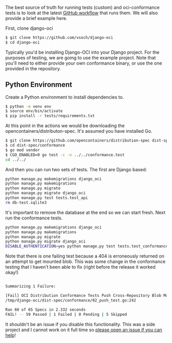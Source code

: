 The best source of truth for running tests (custom) and oci-conformance tests is
to look at the latest [GitHub workflow](https://github.com/vsoch/django-oci/blob/master/.github/workflows/main.yml#L33)
that runs them. We will also provide a brief example here.

First, clone django-oci

```bash
$ git clone https://github.com/vsoch/django-oci
$ cd django-oci
```

Typically you'd be installing Django-OCI into your Django project. For the purposes
of testing, we are going to use the example project. Note that you'll need to either
provide your own conformance binary, or use the one provided in the repository.

## Python Environment

Create a Python environment to install dependencies to.

```bash
$ python -m venv env
$ source env/bin/activate
$ pip install -r tests/requirements.txt
```

At this point in the actions we would be downloading the opencontainers/distributon-spec.
It's assumed you have installed Go.

```bash
$ git clone https://github.com/opencontainers/distribution-spec dist-spec
$ cd dist-spec/conformance
$ go mod vendor
$ CGO_ENABLED=0 go test -c -o ../../conformance.test
cd ../../
```

And then you can run two sets of tests. The first are Django based:

```bash
python manage.py makemigrations django_oci
python manage.py makemigrations
python manage.py migrate
python manage.py migrate django_oci
python manage.py test tests.test_api
rm db-test.sqlite3
```

It's important to remove the database at the end so we can start fresh. Next run
the conformance tests.

```bash
python manage.py makemigrations django_oci
python manage.py makemigrations
python manage.py migrate
python manage.py migrate django_oci
DISABLE_AUTHENTICATION=yes python manage.py test tests.test_conformance
```
Note that there is one failing test because a 404 is erroneously returned on an attempt to get mounted blob.
This was some change in the conformance testing that I haven't been able to fix (right before the release it worked okay!)

```bash

Summarizing 1 Failure:

[Fail] OCI Distribution Conformance Tests Push Cross-Repository Blob Mount [It] GET request to test digest within cross-mount namespace should return 200 
/tmp/django-oci/dist-spec/conformance/02_push_test.go:242

Ran 60 of 65 Specs in 2.332 seconds
FAIL! -- 59 Passed | 1 Failed | 0 Pending | 5 Skipped
```

It shouldn't be an issue if you disable this functionality. This was a side project
and I cannot work on it full time so [please open an issue if you can help](https://github.com/vsoch/django-oci/issues)!
